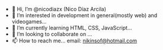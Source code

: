 - 👋 Hi, I’m @nicodiazx (Nico Díaz Arcila)
- 👀 I’m interested in development in general(mostly web) and videogames...
- 🌱 I’m currently learning HTML, CSS, JavaScript...
- 💞️ I’m looking to collaborate on ...
- 📫 How to reach me... email: nikinsof@hotmail.com

<!---
nicodiazx/nicodiazx is a ✨ special ✨ repository because its `README.md` (this file) appears on your GitHub profile.
You can click the Preview link to take a look at your changes.
--->
